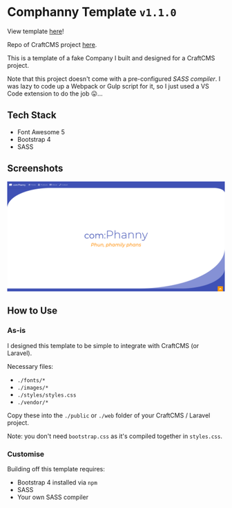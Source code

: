 # Comphanny Template `v1.1.0`

View template [here](https://davinaleong.github.io/proj-comphanny-template/)!

Repo of CraftCMS project [here](https://github.com/DavinaLeong/proj-comphanny-cms.git).

This is a template of a fake Company I built and designed for a CraftCMS project.

Note that this project doesn't come with a pre-configured _SASS compiler_.
I was lazy to code up a Webpack or Gulp script for it, so I just used a VS Code extension to do the job 😛...

## Tech Stack

- Font Awesome 5
- Bootstrap 4
- SASS

## Screenshots

![landing](./images/comphanny.png)

## How to Use

### As-is

I designed this template to be simple to integrate with CraftCMS (or Laravel).

Necessary files:

- `./fonts/*`
- `./images/*`
- `./styles/styles.css`
- `./vendor/*`

Copy these into the `./public` or `./web` folder of your CraftCMS / Laravel project.

Note: you don't need `bootstrap.css` as it's compiled together in `styles.css`.

### Customise

Building off this template requires:

- Bootstrap 4 installed via `npm`
- SASS
- Your own SASS compiler
